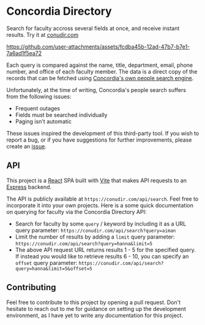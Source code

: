 # Concordia Directory

Search for faculty accross several fields at once, and receive instant results. Try it at [conudir.com](https://conudir.com/)

https://github.com/user-attachments/assets/fcdba45b-12ad-47b7-b7e1-7a6ad1f5ea72

Each query is compared against the name, title, department, email, phone number, and office of each faculty member.
The data is a direct copy of the records that can be fetched using [Concordia's own people search engine](https://www.concordia.ca/directories.html).

Unfortunately, at the time of writing, Concordia's people search suffers from the following issues:
- Frequent outages
- Fields must be searched individually
- Paging isn't automatic

These issues inspired the development of this third-party tool.
If you wish to report a bug, or if you have suggestions for further improvements, please create an [issue](https://github.com/mahutt/ConcordiaDirectory/issues).

## API

This project is a [React](https://react.dev) SPA built with [Vite](https://vitejs.dev) that makes API requests to an [Express](https://expressjs.com) backend.

The API is publicly available at `https://conudir.com/api/search`. Feel free to incorporate it into your own projects.
Here is a some quick documentation on querying for faculty via the Concordia Directory API:

- Search for faculty by some `query` / keyword by including it as a URL query parameter: `https://conudir.com/api/search?query=aiman`
- Limit the number of results by adding a `limit` query parameter: `https://conudir.com/api/search?query=hanna&limit=5`
- The above API request URL returns results 1 - 5 for the specified query. If instead you would like to retrieve results 6 - 10, you can specify an `offset` query parameter: `https://conudir.com/api/search?query=hanna&limit=5&offset=5`

## Contributing

Feel free to contribute to this project by opening a pull request.
Don't hesitate to reach out to me for guidance on setting up the development environment, as I have yet to write any documentation for this project.
